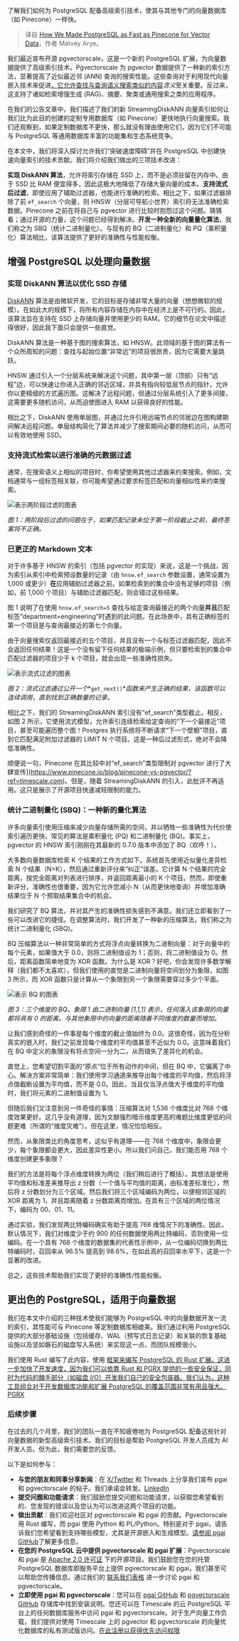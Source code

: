 
<!--
title: 如何让PostgreSQL的向量数据速度与Pinecone一样快
cover: https://www.timescale.com/blog/content/images/size/w1200/2024/06/How-We-Made-PostgreSQL-as-Fast-as-Pinecone-for-Vector-Data_Binary-Quantization-1.png
-->

了解我们如何为 PostgreSQL 配备高级索引技术，使其与其他专门的向量数据库（如 Pinecone）一样快。

> 译自 [How We Made PostgreSQL as Fast as Pinecone for Vector Data](https://www.timescale.com/blog/how-we-made-postgresql-as-fast-as-pinecone-for-vector-data/)，作者 Matvey Arye。

我们最近宣布开源 pgvectorscale，这是一个新的 PostgreSQL 扩展，为向量数据提供了高级索引技术。Pgvectorscale 为 pgvector 数据提供了一种新的索引方法，显著提高了近似最近邻 (ANN) 查询的搜索性能。这些查询对于利用现代向量嵌入技术来促进[，它允许查找与查询语义搜索类似的内容](https://www.timescale.com/learn/vector-search-vs-semantic-search?ref=timescale.com)*含义*至关重要。反过来，这支持了诸如检索增强生成 (RAG)、摘要、聚类或通用搜索之类的应用程序。

在我们的公告文章中，我们描述了我们的新 StreamingDiskANN 向量索引如何让我们比为此目的创建的定制专用数据库（如 Pinecone）更快地执行向量搜索。我们还观察到，如果定制数据库不更快，那么就没有理由使用它们，因为它们不可能与 PostgreSQL 等通用数据库丰富的功能集和生态系统竞争。

在本文中，我们将深入探讨允许我们“突破速度障碍”并在 PostgreSQL 中创建快速向量索引的技术贡献。我们将介绍我们做出的三项技术改进：

**实现 DiskANN 算法**，允许将索引存储在 SSD 上，而不是必须驻留在内存中。由于 SSD 比 RAM 便宜得多，因此这极大地降低了存储大量向量的成本。**支持流式后过滤**，即使应用了辅助过滤器，也能进行准确的检索。相比之下，如果过滤器排除了前 `ef_search` 个向量，则 HNSW（分层可导航小世界）索引将无法准确检索数据。Pinecone 之前在将自己与 pgvector 进行比较时抱怨过这个问题。猜猜看；通过开源的力量，这个问题已经得到解决。**开发一种全新的向量量化算法**，我们称之为 SBQ（统计二进制量化）。与现有的 BQ（二进制量化）和 PQ（乘积量化）算法相比，该算法提供了更好的准确性与性能权衡。

## 增强 PostgreSQL 以处理向量数据

### 实现 DiskANN 算法以优化 SSD 存储

[DiskANN](https://github.com/microsoft/DiskANN?ref=timescale.com) 算法是由微软开发，它的目标是存储非常大量的向量（想想微软的规模）。在如此大的规模下，将所有内容存储在内存中在经济上是不可行的。因此，该算法旨在支持在 SSD 上存储向量并使用更少的 RAM。它的细节在论文中描述得很好，因此我下面只会提供一些直觉。

DiskANN 算法是一种基于图的搜索算法，如 HNSW。此领域的基于图的算法有一个众所周知的问题：查找与起始位置“非常远”的项目很昂贵，因为它需要大量跳跃。

HNSW 通过引入一个分层系统来解决这个问题，其中第一层（顶部）只有“远程”边，可以快速让你进入正确的邻近区域，并具有指向较低层节点的指针，允许你以更精细的方式遍历图。这解决了远程问题，但通过分层系统引入了更多间接，这需要更多随机访问，从而迫使图进入 RAM 以获得良好的性能。

相比之下，DiskANN 使用单层图，并通过允许引用远端节点的邻居边在图构建期间解决远程问题。单层结构简化了算法并减少了搜索期间必要的随机访问，从而可以有效地使用 SSD。

### 支持流式检索以进行准确的元数据过滤

通常，在搜索语义上相似的项目时，你希望使用其他过滤器来约束搜索。例如，文档通常与一组标签相关联，你可能希望通过要求标签匹配和向量相似性来约束搜索。

![表示两阶段过滤的图表](https://www.timescale.com/blog/content/images/2024/06/How-We-Made-PostgreSQL-as-Fast-as-Pinecone-for-Vector-Data_two-stage-filtering.png)

*图 1：两阶段后过滤的问题在于，如果匹配记录未位于第一阶段截止之前，最终答案将不正确。*
### 已更正的 Markdown 文本

对于许多基于 HNSW 的索引（包括 pgvector 的实现）来说，这是一个挑战，因为索引从索引中检索预设数量的记录（由 `hnsw.ef_search` 参数设置，通常设置为 1,000 或更少）**在**应用辅助过滤器之前。如果检索到的集合中没有足够的项目（例如，前 1,000 个项目）与辅助过滤器匹配，则会错过这些结果。

图 1 说明了在使用 `hnsw.ef_search=5` 查找与给定查询最接近的两个向量**并且**匹配标签“department=engineering”时遇到的此问题。在此场景中，具有正确标签的第一个项目是与查询最接近的第七个向量。

由于向量搜索仅返回最接近的五个项目，并且没有一个与标签过滤器匹配，因此不会返回任何结果！这是一个没有留下任何结果的极端示例，但只要检索到的集合中匹配过滤器的项目少于 k 个项目，就会出现一些准确性损失。

![表示流式过滤的图表](https://www.timescale.com/blog/content/images/2024/06/How-We-Made-PostgreSQL-as-Fast-as-Pinecone-for-Vector-Data_streaming-filtering.png)

*图 2：流式过滤通过公开一个**`get_next()`**函数来产生正确的结果，该函数可以连续调用，直到找到正确数量的记录。*

相比之下，我们的 StreamingDiskANN 索引没有“ef_search”类型截止。相反，如图 2 所示，它使用流式模型，允许索引连续检索给定查询的“下一个最接近”项目，甚至可能遍历整个图！Postgres 执行系统将不断请求“下一个壁橱”项目，直到它匹配满足附加过滤器的 LIMIT N 个项目。这是一种后过滤形式，绝对不会降低准确性。

顺便说一句，Pinecone 在其比较中对“ef_search”类型限制对 pgvector 进行了大肆宣传](https://www.pinecone.io/blog/pinecone-vs-pgvector/?ref=timescale.com)。但是，随着 StreamingDiskANN 的引入，此批评不再适用。这只是展示了开源项目快速减轻限制的能力。

### 统计二进制量化 (SBQ)：一种新的量化算法

许多向量索引使用压缩来减少向量存储所需的空间，并以牺牲一些准确性为代价使索引遍历更快。常见的算法是乘积量化 (PQ) 和二进制量化 (BQ)。事实上，pgvector 的 HNSW 索引刚刚在其最新的 0.7.0 版本中添加了 BQ（欢呼！）。

大多数向量数据库检索 K 个结果的工作方式如下。系统首先使用近似量化差异检索 N 个结果（N>K），然后通过重新评分来“纠正”误差。它计算 N 个结果的完全距离，按完全距离对列表进行排序，并返回距离最小的 K 个项目。然而，即使重新评分，准确性也很重要，因为它允许您减小 N（从而更快地查询）并增加准确结果位于 N 个预取结果集合中的机会。

我们研究了 BQ 算法，并对其产生的准确性损失感到不满意。我们还立即看到了一些可以改进它的捷径。在调整算法时，我们开发了一种新的压缩算法，我们称之为统计二进制量化 (SBQ)。

BQ 压缩算法以一种非常简单的方式将浮点向量转换为二进制向量：对于向量中的每个元素，如果值大于 0.0，则将二进制值设为 1；否则，将二进制值设为 0。然后，距离函数简单地变为 XOR 函数。为什么是 XOR？好吧，你会发现许多数学解释（我们都不太喜欢），但我们使用的直觉是二进制向量将空间划分为象限，如图 3 所示，而 XOR 函数只是计算从一个象限到另一个象限需要穿过多少个平面。

![表示 BQ 的图表](https://www.timescale.com/blog/content/images/2024/06/How-We-Made-PostgreSQL-as-Fast-as-Pinecone-for-Vector-Data_Binary-Quantization.png)

*图 3：三个维度的 BQ。象限 1 由二进制向量 [1,1,1] 表示，任何落入该象限的向量都将具有 0 的距离。与其他象限中的向量的距离随着不同维度的数量而增加。*

让我们感到奇怪的一件事是每个维度的截止值始终为 0.0。这很奇怪，因为在分析真实的嵌入时，我们之前发现每个维度的平均值甚至不近似为 0.0。这意味着我们在 BQ 中定义的象限没有将点空间一分为二，从而错失了差异化的机会。

直觉上，您希望切割平面的“原点”位于所有动作的中间，但在 BQ 中，它偏离了中心。解决方案非常简单：我们使用学习通道来推导出每个维度的平均值，然后将浮点值截断设置为平均值，而不是 0.0。因此，当且仅当浮点值大于维度的平均值时，我们将元素的二进制值设置为 1。

但随后我们又注意到另一件奇怪的事情：压缩算法对 1,536 个维度比对 768 个维度效果更好。这几乎没有道理，因为文献强烈暗示维度更高的难题比维度更低的问题更难（所谓的“维度灾难”）。但在这里，情况恰恰相反。

然而，从象限类比的角度思考，这似乎有道理——在 768 个维度中，象限会更少，每个象限都会更大，因此差异性更小。所以我们问自己，我们能否用 768 个维度创建更多象限？

我们的方法是将每个浮点维度转换为两位（我们稍后进行了概括）。其想法是使用平均值和标准差来推导出 z 分数（一个值与平均值的距离，由标准差标准化），然后将 z 分数划分为三个区域。然后我们将三个区域编码为两位，以便相邻区域的 XOR 距离为 1，并且距离随着 z 分数距离而增加。在具有三个区域的两位情况下，编码为 00、01、11。

通过实验，我们发现两比特编码确实有助于提高 768 维情况下的准确性。因此，默认情况下，我们对维度少于约 900 的任何数据使用两比特编码，否则使用一位编码。在一个具有 768 个维度的数据集的代表性示例中，从一位编码切换到两比特编码时，召回率从 96.5% 提高到 98.6%，在如此高的召回率水平下，这是一个显著的改进。

总之，这些技术帮助我们实现了更好的准确性/性能权衡。

## 更出色的 PostgreSQL，适用于向量数据

我们在本文中介绍的三种技术使我们能够为 PostgreSQL 中的向量数据开发一流的索引，其性能可与 Pinecone 等定制数据库相媲美。我们通过利用 PostgreSQL 提供的大部分基础设施（包括缓存、WAL（预写式日志记录）和关联的恢复基础设施以及坚如磐石的磁盘写入系统）来实现这一点，而团队规模很小。

我们使用 Rust 编写了此内容，使用 [框架来编写 PostgreSQL 的 Rust 扩展。这进一步加快了开发速度，因为我们可以依靠 Rust 和 PGRX 提供的一些安全保证，同时为代码的棘手部分（如磁盘 I/O）开发我们自己的安全包装器。我们认为，这种工具组合对于开发数据库功能和扩展 PostgreSQL 的覆盖范围非常有用且强大。PGRX](https://github.com/pgcentralfoundation/pgrx?ref=timescale.com)

### 后续步骤

在过去的几个月里，我们的团队一直在不知疲倦地为 PostgreSQL 配备这些针对向量数据的新型高级索引技术。我们的目标是帮助 PostgreSQL 开发人员成为 AI 开发人员。但为此，我们需要您的反馈。

以下是如何参与：

- **与您的朋友和同事分享新闻**：在 [X/Twitter](https://x.com/TimescaleDB?ref=timescale.com) 和 Threads 上分享我们宣布 pgai 和 pgvectorscale 的帖子。我们承诺会转发。[LinkedIn](https://www.linkedin.com/company/timescaledb/?ref=timescale.com)
- **提交问题和功能请求**：我们鼓励您提交问题和功能请求，以获取您希望看到的、您发现的错误以及您认为可以改进这两个项目的功能。
- **做出贡献**：我们欢迎社区对 pgvectorscale 和 pgai 的贡献。Pgvectorscale 用 Rust 编写，而 pgai 使用 Python 和 PL/Python。特别是对于 pgai，请告诉我们您希望看到支持哪些模型，尤其是开源嵌入和生成模型。[请参阅 pgai GitHub](https://github.com/timescale/pgai/?ref=timescale.com)了解更多信息。
- **在您的 PostgreSQL 云中提供 pgvectorscale 和 pgai 扩展**：Pgvectorscale 和 pgai 是 [Apache 2.0 许可证](https://github.com/timescale/pgvectorscale/blob/main/LICENSE?ref=timescale.com) 下的开源项目。我们鼓励您在您的托管 PostgreSQL 数据库即服务平台上提供 pgvectorscale 和 pgai，我们甚至可以帮助您传播信息。通过我们的 [联系我们表格](https://www.timescale.com/contact?ref=timescale.com) 进一步讨论 pgai 和 pgvectorscale。
- **立即使用 pgai 和 pgvectorscale**：您可以在 [pgai GitHub](https://github.com/timescale/pgai/?ref=timescale.com) 和 [pgvectorscale GitHub](https://github.com/timescale/pgvectorscale/?ref=timescale.com) 存储库中找到安装说明。您还可以在 Timescale 的云 PostgreSQL 平台上的任何数据库服务中访问 pgai 和 pgvectorscale。对于生产向量工作负载，我们提供对使用 Timescale 上的 pgvector 和 pgvectorscale 的向量优化数据库的私有测试版访问。[在此注册以获得优先访问权限](https://timescale.typeform.com/to/H7lQ10eQ?ref=timescale.com)